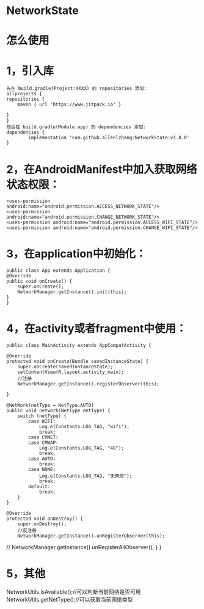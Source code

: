 # NetworkState
# 怎么使用
# 1，引入库
    先在 build.gradle(Project:XXXX) 的 repositories 添加:
    allprojects {
    repositories {
        maven { url 'https://www.jitpack.io' }
        
    }
    }
    然后在 build.gradle(Module:app) 的 dependencies 添加:
    dependencies {
	        implementation 'com.github.allenlzhang:NetworkState:v1.0.0'
	}
# 2，在AndroidManifest中加入获取网络状态权限：

    <uses-permission android:name="android.permission.ACCESS_NETWORK_STATE"/>
    <uses-permission android:name="android.permission.CHANGE_NETWORK_STATE"/>
    <uses-permission android:name="android.permission.ACCESS_WIFI_STATE"/>
    <uses-permission android:name="android.permission.CHANGE_WIFI_STATE"/>
    
# 3，在application中初始化：
    public class App extends Application {
    @Override
    public void onCreate() {
        super.onCreate();
        NetworkManager.getInstance().init(this);
    }
    }
# 4，在activity或者fragment中使用：
    public class MainActivity extends AppCompatActivity {

    @Override
    protected void onCreate(Bundle savedInstanceState) {
        super.onCreate(savedInstanceState);
        setContentView(R.layout.activity_main);
        //注册
        NetworkManager.getInstance().registerObserver(this);
       
    }

    @NetWork(netType = NetType.AUTO)
    public void network(NetType netType) {
        switch (netType) {
            case WIFI:
                Log.e(Constants.LOG_TAG, "wifi");
                break;
            case CMNET:
            case CMWAP:
                Log.e(Constants.LOG_TAG, "4G");
                break;
            case AUTO:
                break;
            case NONE:
                Log.e(Constants.LOG_TAG, "无网络");
                break;
            default:
                break;
        }
    }

    @Override
    protected void onDestroy() {
        super.onDestroy();
        //反注册 
        NetworkManager.getInstance().unRegisterObserver(this);
//        NetworkManager.getInstance().unRegisterAllObserver();
    }
}
# 5，其他
  NetworkUtils.isAvailable();//可以判断当前网络是否可用
  NetworkUtils.getNetType();//可以获取当前网络类型
